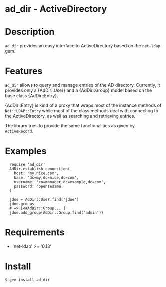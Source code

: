 # ad_dir - ActiveDirectory #

# Description

`ad_dir` provides an easy interface to ActiveDirectory based on
the `net-ldap` gem.

# Features

`ad_dir` allows to query and manage entries of the AD directory.
Currently, it provides only a {AdDir::User} and a {AdDir::Group} model
based on the base class {AdDir::Entry}.

{AdDir::Entry} is kind of a proxy that wraps most of the instance methods of
`Net::LDAP::Entry` while most of the class methods deal with connecting
to the ActiveDirectory, as well as searching and retrieving entries.

The library tries to provide the same functionalities as given by `ActiveRecord`.

# Examples

```
  require 'ad_dir'
  AdDir.establish_connection(
    host: 'my.nice.com',
    base: 'dc=my,dc=nice,dc=com',
    username: 'cn=manager,dc=example,dc=com',
    password: 'opensesame'
  )
  
  jdoe = AdDir::User.find('jdoe')
  jdoe.groups
  # => [<#AdDir::Group... ]
  jdoe.add_group(AdDir::Group.find('admin'))
```


# Requirements

 * 'net-ldap' >= '0.13'

# Install

    $ gem install ad_dir

